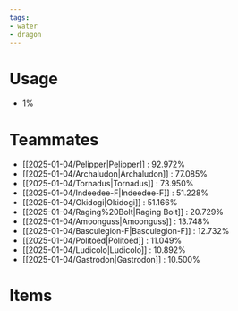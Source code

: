 ```yaml
---
tags:
- water
- dragon
---
```

# Usage
- 1%
# Teammates
- [[2025-01-04/Pelipper|Pelipper]] : 92.972%
- [[2025-01-04/Archaludon|Archaludon]] : 77.085%
- [[2025-01-04/Tornadus|Tornadus]] : 73.950%
- [[2025-01-04/Indeedee-F|Indeedee-F]] : 51.228%
- [[2025-01-04/Okidogi|Okidogi]] : 51.166%
- [[2025-01-04/Raging%20Bolt|Raging Bolt]] : 20.729%
- [[2025-01-04/Amoonguss|Amoonguss]] : 13.748%
- [[2025-01-04/Basculegion-F|Basculegion-F]] : 12.732%
- [[2025-01-04/Politoed|Politoed]] : 11.049%
- [[2025-01-04/Ludicolo|Ludicolo]] : 10.892%
- [[2025-01-04/Gastrodon|Gastrodon]] : 10.500%
# Items